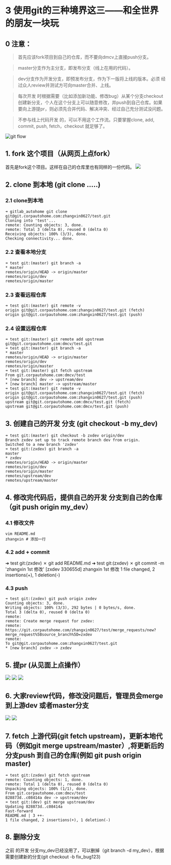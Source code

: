 
# 3 使用git的三种境界这三——和全世界的朋友一块玩

## 0 注意：

> 首先应该fork项目到自己的仓库，而不要向dmcv上直接push分支。

> master分支作为主分支，即发布分支（线上在用的代码）。

> dev分支作为开发分支，即预发布分支，作为下一版将上线的版本。必须 经过众人review并测试方可向master合并、上线。

> 每次开发 时根据需要（比如添加新功能、修改bug）从某个分支checkout创建新分支，个人在这个分支上可以随意修改，并push到自己仓库。如果要向上游提pr，则必须先合并代码、解决冲突、经过自己充分测试没问题。

> 不参与线上代码开发 的，可以不用这个工作流。只要掌握clone, add, commit, push, fetch，checkout 就足够了。

![git flow](gitflow.png)


## 1. fork 这个项目（从网页上点fork）
首先是fork这个项目。这样在自己的仓库里也有同样的一份代码。
![](gitflow_01_fork.png)

## 2. clone 到本地 (git clone .....)
### 2.1 clone到本地
```
➜ gitlab_autohome git clone git@git.corpautohome.com:zhangxin0627/test.git
Cloning into 'test'...
remote: Counting objects: 3, done.
remote: Total 3 (delta 0), reused 0 (delta 0)
Receiving objects: 100% (3/3), done.
Checking connectivity... done.
```
### 2.2 查看本地分支
```
➜ test git:(master) git branch -a
* master
remotes/origin/HEAD -> origin/master
remotes/origin/dev
remotes/origin/master
```
### 2.3 查看远程仓库
```
➜ test git:(master) git remote -v
origin git@git.corpautohome.com:zhangxin0627/test.git (fetch)
origin git@git.corpautohome.com:zhangxin0627/test.git (push)
```
### 2.4 设置远程仓库
```
➜ test git:(master) git remote add upstream git@git.corpautohome.com:dmcv/test.git
➜ test git:(master) git branch -a
* master
remotes/origin/HEAD -> origin/master
remotes/origin/dev
remotes/origin/master
➜ test git:(master) git fetch upstream
From git.corpautohome.com:dmcv/test
* [new branch] dev -> upstream/dev
* [new branch] master -> upstream/master
➜ test git:(master) git remote -v
origin git@git.corpautohome.com:zhangxin0627/test.git (fetch)
origin git@git.corpautohome.com:zhangxin0627/test.git (push)
upstream git@git.corpautohome.com:dmcv/test.git (fetch)
upstream git@git.corpautohome.com:dmcv/test.git (push)
```
## 3. 创建自己的开发 分支 (git checkout -b my_dev)
```
➜ test git:(master) git checkout -b zxdev origin/dev
Branch zxdev set up to track remote branch dev from origin.
Switched to a new branch 'zxdev'
➜ test git:(zxdev) git branch -a
master
* zxdev
remotes/origin/HEAD -> origin/master
remotes/origin/dev
remotes/origin/master
remotes/upstream/dev
remotes/upstream/master
```
## 4. 修改完代码后，提供自己的开发 分支到自己的仓库 （git push origin my_dev）
### 4.1 修改文件
```
vim README.md
zhangxin # 添加一行
```
### 4.2 add + commit
➜ test git:(zxdev) ✗ git add README.md
➜ test git:(zxdev) ✗ git commit -m 'zhangxin 1st 修改'
[zxdev 330655d] zhangxin 1st 修改
1 file changed, 2 insertions(+), 1 deletion(-)
### 4.3 push
```
➜ test git:(zxdev) git push origin zxdev
Counting objects: 3, done.
Writing objects: 100% (3/3), 292 bytes | 0 bytes/s, done.
Total 3 (delta 0), reused 0 (delta 0)
remote:
remote: Create merge request for zxdev:
remote: https://git.corpautohome.com/zhangxin0627/test/merge_requests/new?merge_request%5Bsource_branch%5D=zxdev
remote:
To git@git.corpautohome.com:zhangxin0627/test.git
* [new branch] zxdev -> zxdev
```
## 5. 提pr (从见面上点操作）
![](gitflow_05_01_createpr.png)
![](gitflow_05_02_merge1.png)
![](gitflow_05_03_merge2.png)

## 6. 大家review代码，修改没问题后，管理员会merge到上游dev 或者master分支

![](gitflow_06_01_mr3.png)
![](gitflow_06_02.png)


## 7. fetch 上游代码(git fetch upstream)，更新本地代码（例如git merge upstream/master）,将更新后的分支push 到自己的仓库(例如 git push origin master)
```
➜ test git:(zxdev) git fetch upstream
remote: Counting objects: 1, done.
remote: Total 1 (delta 0), reused 0 (delta 0)
Unpacking objects: 100% (1/1), done.
From git.corpautohome.com:dmcv/test
828873d..c08414a dev -> upstream/dev
➜ test git:(dev) git merge upstream/dev
Updating 828873d..c08414a
Fast-forward
README.md | 3 ++-
1 file changed, 2 insertions(+), 1 deletion(-)
```
## 8. 删除分支
之前 的开发 分支my_dev已经没用了，可以删掉（git branch -d my_dev），根据需要创建新的分支(git checkout -b fix_bug123)
